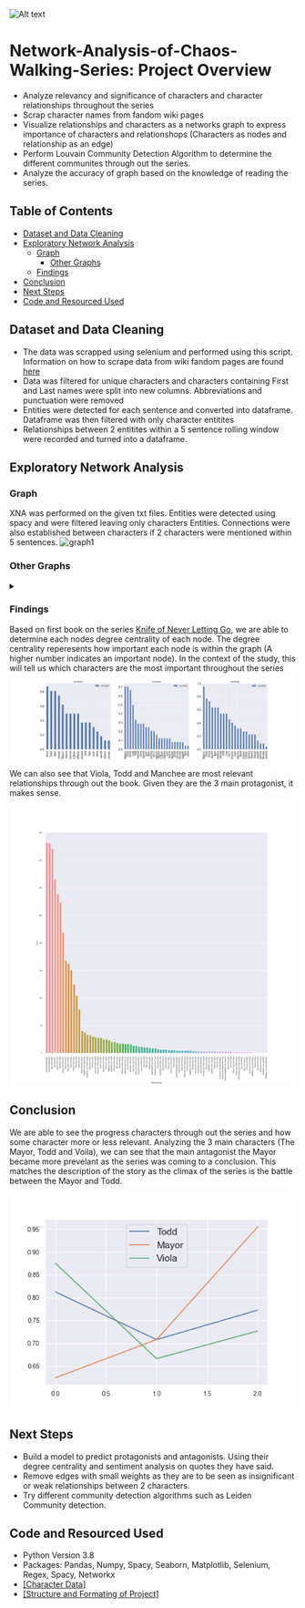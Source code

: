 ![Alt text](https://scrollonline.net/wp-content/uploads/2018/03/chaos-walking.png)
# Network-Analysis-of-Chaos-Walking-Series: Project Overview
- Analyze relevancy and significance of characters and character relationships throughout the series
- Scrap character names from fandom wiki pages
- Visualize relationships and characters as a networks graph to express importance of characters and relationshops (Characters as nodes and relationship as an edge)
- Perform Louvain Community Detection Algorithm to determine the different communites through out the series.
- Analyze the accuracy of graph based on the knowledge of reading the series.

## Table of Contents
- [Dataset and Data Cleaning](#dataset-and-data-cleaning)
- [Exploratory Network Analysis](#exploratory-network-analysis)
  * [Graph](#graph)
    + [Other Graphs](#other-graphs)
  * [Findings](#findings)
- [Conclusion](#conclusion)
- [Next Steps](#next-steps)
- [Code and Resourced Used](#code-and-resourced-used)



## Dataset and Data Cleaning
- The data was scrapped using selenium and performed using this script. Information on how to scrape data from wiki fandom pages are found [here](https://chaoswalking.fandom.com/wiki/Category:Characters)
- Data was filtered for unique characters and characters containing First and Last names were split into new columns. Abbreviations and punctuation were removed
- Entities were detected for each sentence and converted into dataframe. Dataframe was then filtered with only character entitites
- Relationships between 2 entitites within a 5 sentence rolling window were recorded and turned into a dataframe. 

## Exploratory Network Analysis
### Graph
XNA was performed on the given txt files. Entities were detected using spacy and were filtered leaving only characters Entities. Connections were also established between characters if 2 characters were mentioned within 5 sentences. 
![graph1](https://user-images.githubusercontent.com/79017977/210680872-97f78443-f916-4063-a9ed-c238b6ff9948.png)

### Other Graphs
<details><summary></summary>
  <a href="about.html" title="Knife of Never Letting Go">Knife of Never Letting Go</a>
  <br>
  <a href="about.html" title="The Ask and The Answer">The Ask and The Answer</a>
  <br>
  <a href="about.html" title="Monsters of Men">Monsters of Men</a>
</details>

### Findings
Based on first book on the series [Knife of Never Letting Go](https://github.com/aaronkrishh/Network-Analysis-of-Chaos-Walking-Series/blob/main/Books/1_the_knife_of_never_letting_go_-__book_in_pdf__patrick_ness.txt), we are able to determine each nodes degree centrality of each node. The degree centrality reperesents how important each node is within the graph (A higher number indicates an important node). In the context of the study, this will tell us which characters are the most important throughout the series![Alt text](Graphs/centraility_plot.png)

We can also see that Viola, Todd and Manchee are most relevant relationships through out the book. Given they are the 3 main protagonist, it makes sense.![Alt text](relationship_plot.png)

## Conclusion
We are able to see the progress characters through out the series and how some character more or less relevant. Analyzing the 3 main characters (The Mayor, Todd and Voila), we can see that the main antagonist the Mayor became more prevelant as the series was coming to a conclusion. This matches the description of the story as the climax of the series is the battle between the Mayor and Todd.

![Alt text](Graphs/progression.png)

## Next Steps
- Build a model to predict protagonists and antagonists. Using their degree centrality and sentiment analysis on quotes they have said.
- Remove edges with small weights as they are to be seen as insignificant or weak relationships between 2 characters.
- Try different community detection algorithms such as Leiden Community detection.


## Code and Resourced Used
- Python Version 3.8
- Packages: Pandas, Numpy, Spacy, Seaborn, Matplotlib, Selenium, Regex, Spacy, Networkx
- [[Character Data]](https://chaoswalking.fandom.com/wiki/Category:Characters)
- [[Structure and Formating of Project]](https://github.com/thu-vu92/the_witcher_network)

